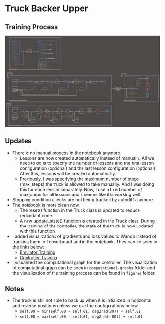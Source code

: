 # Truck Backer Upper 

## Training Process 

![Training Process](figures/training-process.png)

## Updates 

- There is no manual process in the notebook anymore.
  - Lessons are now created automatically instead of manually. All we need to do is to specify the number of lessons and the first lesson configuration (optional) and the last lesson configuration (optional). After this, lessons will be created automatically.
  - Previously, I was specifying the maximum number of steps (max_steps) the truck is allowed to take manually. And I was doing this for each lesson separately. Now, I use a fixed number of max_steps for all lessons and it seems like it is working well.
- Stopping condition checks are not being tracked by autodiff anymore.
- The notebook is more clean now.
  - The reset() function in the Truck class is updated to reduce redundant code.
  - A new update_state() function is created in the Truck class. During the training of the controller, the state of the truck is now updated with this function.
- I added visualizations of gradients and loss values to Wandb instead of tracking them in Tensorboard and in the notebook. They can be seen in the links below:
  - [Emulator Training](https://api.wandb.ai/links/furkanozyurt21/ciflisl6)
  - [Controller Training](https://api.wandb.ai/links/furkanozyurt21/hgxga7y0)
- I visualized the computational graph for the controller. The visualization of computatinal graph can be seen in `computational-graphs` folder and the visualization of the training process can be found in `figures` folder.

## Notes
- The truck is still not able to back up when it is initialized in horizontal and reverse positions unless we use the configurations below:
  - `self.θ0 = min(self.θ0 - self.θ1, deg2rad(80)) + self.θ1`
  - `self.θ0 = max(self.θ0 - self.θ1, deg2rad(-80)) + self.θ1`
